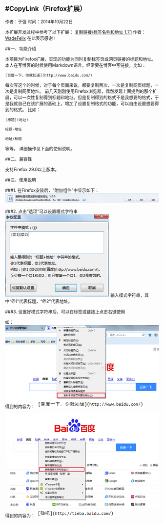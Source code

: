 #CopyLink（Firefox扩展）
---

作者：于强
时间：2014年10月22日

本扩展开发过程中参考了以下扩展：
[复制链接/标签名称和地址 1.7.1](https://addons.mozilla.org/zh-CN/firefox/addon/copy-linktab-name-and-url/)
作者：[WadeFelix](https://addons.mozilla.org/zh-CN/firefox/user/wadefelix/)
在此表示感谢！

##一、功能介绍

本项目为Firefox扩展，实现的功能为同时复制标签页或网页链接的标题和地址。
本人在写博客的时候使用Markdown语言，经常要在博客中写链接，比如：

```
[百度一下，你就知道](http://www.baidu.com/)
```

每次写这个的时候，对于每个页面来说，都要复制两次，一次是复制网页标题，一次是复制网页地址。
前几天刚刚使用Firefox浏览器，偶然发现上面提到的那个扩展，可以一次性复制得到标题和地址。但是复制得到的格式不是我想要的格式，于是我就自己在该扩展的基础上，增加了设置复制格式的功能，可以自由设置想要得到的格式。
比如：

```
[标题](地址)
```

```
标题-地址
```

```
地址/标题
```

等等。
详细操作见下面的使用说明。

##二、兼容性

支持Firefox 29.0以上版本。

##三、使用说明

###1. 在Firefox安装后，“附加组件”中显示如下：
![](/Instructions/1.png)

###2. 点击“选项”可以设置模式字符串
![](/Instructions/2.png)
输入模式字符串，其中“@1”代表标题，“@2”代表地址。

###3. 设置好模式字符串后，可以在标签或链接上点击右键使用

如：
![](/Instructions/3.png)
得到的内容为：
![](/Instructions/4.png)

![](/Instructions/5.png)
得到的内容为：
![](/Instructions/6.png)

